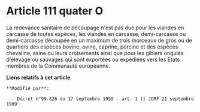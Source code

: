 # Article 111 quater O

La redevance sanitaire de découpage n'est pas due pour les viandes en carcasse de toutes espèces, les viandes en carcasse,
demi-carcasse ou demi-carcasse découpée en un maximum de trois morceaux de gros ou de quartiers des espèces bovine, ovine,
caprine, porcine et des espèces chevaline, asine ou leurs croisements ainsi que pour les gibiers ongulés d'élevage ou
sauvages qui sont exportées ou expédiées vers les Etats membres de la Communauté européenne.

**Liens relatifs à cet article**

	**Modifié par**:

	  - Décret n°99-826 du 17 septembre 1999 - art. 1 () JORF 21 septembre 1999
